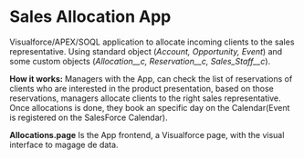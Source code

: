# Sales Allocation App
Visualforce/APEX/SOQL application to allocate incoming clients to the sales representative. Using standard object (<em>Account, Opportunity, Event</em>) and some custom objects (<em>Allocation__c, Reservation__c, Sales_Staff__c</em>).

<b>How it works:</b> Managers with the App, can check the list of reservations of clients who are interested in the product presentation, based on those reservations, managers allocate clients to the right sales representative. Once allocations is done, they book an specific day on the Calendar(Event is registered on the SalesForce Calendar).

<b>Allocations.page</b> Is the App frontend, a Visualforce page, with the visual interface to magage de data.
